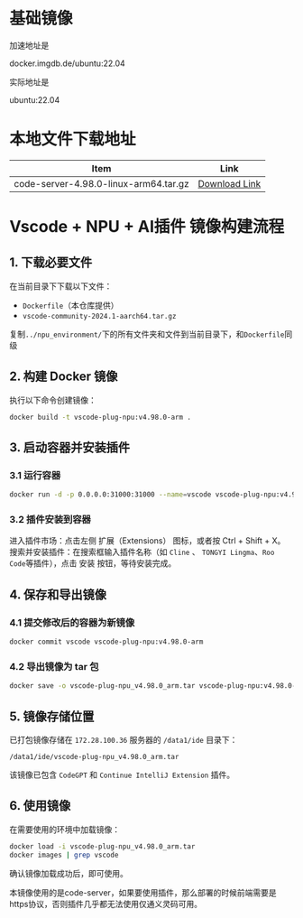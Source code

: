 # 基础镜像

加速地址是

docker.imgdb.de/ubuntu:22.04

实际地址是

ubuntu:22.04

# 本地文件下载地址

| Item                              | Link                                                                                      |
|-----------------------------------|-------------------------------------------------------------------------------------------|
| code-server-4.98.0-linux-arm64.tar.gz | [Download Link](https://github.com/coder/code-server/releases/download/v4.98.0/code-server-4.98.0-linux-arm64.tar.gz)   |

# Vscode + NPU + AI插件 镜像构建流程  

## 1. 下载必要文件  
在当前目录下下载以下文件：  
- `Dockerfile`（本仓库提供）  
- `vscode-community-2024.1-aarch64.tar.gz`  

复制`../npu_environment/`下的所有文件夹和文件到当前目录下，和`Dockerfile`同级

## 2. 构建 Docker 镜像  
执行以下命令创建镜像：  
```bash
docker build -t vscode-plug-npu:v4.98.0-arm .
```

## 3. 启动容器并安装插件  
### 3.1 运行容器  
```bash
docker run -d -p 0.0.0.0:31000:31000 --name=vscode vscode-plug-npu:v4.98.0-arm
```

### 3.2 插件安装到容器  

进入插件市场：点击左侧 扩展（Extensions） 图标，或者按 Ctrl + Shift + X。
搜索并安装插件：在搜索框输入插件名称（如 ```Cline``` 、 ```TONGYI Lingma```、```Roo Code```等插件），点击 安装 按钮，等待安装完成。

## 4. 保存和导出镜像  
### 4.1 提交修改后的容器为新镜像  
```bash
docker commit vscode vscode-plug-npu:v4.98.0-arm
```

### 4.2 导出镜像为 tar 包  
```bash
docker save -o vscode-plug-npu_v4.98.0_arm.tar vscode-plug-npu:v4.98.0-arm
```

## 5. 镜像存储位置  
已打包镜像存储在 `172.28.100.36` 服务器的 `/data1/ide` 目录下：  
```
/data1/ide/vscode-plug-npu_v4.98.0_arm.tar
```
该镜像已包含 `CodeGPT` 和 `Continue IntelliJ Extension` 插件。

## 6. 使用镜像  
在需要使用的环境中加载镜像：  
```bash
docker load -i vscode-plug-npu_v4.98.0_arm.tar
docker images | grep vscode
```
确认镜像加载成功后，即可使用。

本镜像使用的是code-server，如果要使用插件，那么部署的时候前端需要是https协议，否则插件几乎都无法使用仅通义灵码可用。